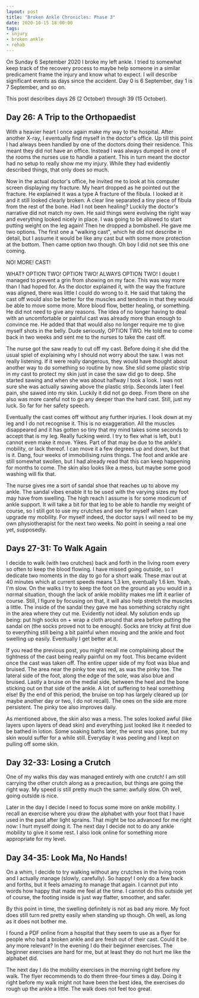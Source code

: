 ```yaml
---
layout: post
title: "Broken Ankle Chronicles: Phase 3"
date: 2020-10-15 18:00:00
tags:
- injury
- broken ankle
- rehab
---
```


On Sunday 6 September 2020 I broke my left ankle. I tried to somewhat keep
track of the recovery process to maybe help someone in a similar predicament
frame the injury and know what to expect. I will describe significant events as
days since the accident. Day 0 is 6 September, day 1 is 7 September, and so on.

This post describes days 26 (2 October) through 39 (15 October).

<!-- TODO: Link to previous -->

## Day 26: A Trip to the Orthopaedist

With a heavier heart I once again make my way to the hospital. After another
X-ray, I eventually find myself in the doctor's office. Up till this point I
had always been handled by one of the doctors doing their residence. This meant
they did not have an office. Instead I was always dumped in one of the rooms
the nurses use to handle a patient. This in turn meant the doctor had no setup
to really show me my injury. While they had evidently described things, that
only does so much.

Now in the actual doctor's office, he invited me to look at his computer screen
displaying my fracture. My heart dropped as he pointed out the fracture. He
explained it was a type A fracture of the fibula. I looked at it and it still
looked clearly broken. A clear line separated a tiny piece of fibula from the
rest of the bone. Had I not been healing? Luckily the doctor's narrative did
not match my own. He said things were evolving the right way and everything
looked nicely in place. I was going to be allowed to start putting weight on
the leg again! Then he dropped a bombshell. He gave me two options.  The first
one a "walking cast", which he did not describe in detail, but I assume it
would be like any cast but with some more protection at the bottom.  Then came
option two though.  Oh boy I did not see this one coming.

NO! MORE! CAST!

WHAT‽ OPTION TWO! OPTION TWO! ALWAYS OPTION TWO! I doubt I managed to prevent a
grin from showing on my face. This was way more than I had hoped for.  As the
doctor explained it, with the way the fracture was aligned, there was little I
could do wrong to it. He said that taking the cast off would also be better for
the muscles and tendons in that they would be able to move some more. More
blood flow, better healing, or something. He did not need to give any reasons.
The idea of no longer having to deal with an uncomfortable or painful cast was
already more than enough to convince me. He added that that would also no
longer require me to give myself shots in the belly. Dude seriously, OPTION
TWO. He told me to come back in two weeks and sent me to the nurses to take the
cast off.

The nurse got the saw ready to cut off my cast. Before doing it she did the
usual spiel of explaining why I should not worry about the saw. I was not
really listening. If it were really dangerous, they would have thought about
another way to do something so routine by now. She slid some plastic strip in
my cast to protect my skin just in case the saw did go to deep. She started
sawing and when she was about halfway I took a look. I was not sure she was
actually sawing above the plastic strip. Seconds later I feel pain, she sawed
into my skin. Luckily it did not go deep. From there on she also was more
careful not to go any deeper than the hard cast. Still, just my luck. So far
for her safety speech.

Eventually the cast comes off without any further injuries. I look down at my
leg and I do not recognise it. This is no exaggeration. All the muscles
disappeared and it has gotten so tiny that my mind takes some seconds to accept
that is my leg. Really fucking weird. I try to flex what is left, but I cannot
even make it move. Yikes. Part of that may be due to the ankle's mobility, or
lack thereof. I can move it a few degrees up and down, but that is it. Dang,
four weeks of immobilising ruins things. The foot and ankle are still somewhat
swollen, but I had already read that this can keep happening for months to
come. The skin also looks like a mess, but maybe some good washing will fix
that.

<!-- Picture from that day -->

The nurse gives me a sort of sandal shoe that reaches up to above my ankle. The
sandal vibes enable it to be used with the varying sizes my foot may have from
swelling. The high reach I assume is for some modicum of ankle support. It will
take a bit for that leg to be able to handle my weight of course, so I still
got to use my crutches and see for myself when I can upgrade my mobility. For
myself indeed, the doctor says I will need to be my own physiotherapist for the
next two weeks. No point in seeing a real one yet, supposedly.

## Days 27-31: To Walk Again

I decide to walk (with two crutches) back and forth in the living room every so
often to keep the blood flowing. I have missed going outside, so I dedicate two
moments in the day to go for a short walk. These max out at 40 minutes which at
current speeds means 1.3 km, eventually 1.6 km. Yeah, I'm slow. On the walks I
try to keep the foot on the ground as you would in a normal situation, though
the lack of ankle mobility makes me lift it earlier of course. Still, I figure
by focusing on that, it will also help stretch the muscles a little. The inside
of the sandal they gave me has something scratchy right in the area where they
cut me. Evidently not ideal. My solution ends up being: put high socks on +
wrap a cloth around that area before putting the sandal on (the socks proved
not to be enough). Socks are tricky at first due to everything still being a
bit painful when moving and the ankle and foot swelling up easily. Eventually I
get better at it.

If you read the previous post, you might recall me complaining about the
tightness of the cast being really painful on my foot. This became evident once
the cast was taken off. The entire upper side of my foot was blue and bruised.
The area near the pinky toe was red, as was the pinky toe. The lateral side of
the foot, along the edge of the sole, was also blue and bruised. Lastly a
bruise on the medial side, between the heel and the bone sticking out on that
side of the ankle. A lot of suffering to heal something else! By the end of
this period, the bruise on top has largely cleared up (or maybe another day or
two, I do not recall). The ones on the side are more persistent. The pinky toe
also improves daily.

As mentioned above, the skin also was a mess. The soles looked awful (like
layers upon layers of dead skin) and everything just looked like it needed to
be bathed in lotion. Some soaking baths later, the worst was gone, but my skin
would suffer for a while still. Everyday it was peeling and I kept on pulling
off some skin.

## Day 32-33: Losing a Crutch

One of my walks this day was managed entirely with one crutch! I am still
carrying the other crutch along as a precaution, but things are going the right
way. My speed is still pretty much the same: awfully slow. Oh well, going
outside is nice.

Later in the day I decide I need to focus some more on ankle mobility. I recall
an exercise where you draw the alphabet with your foot that I have used in the
past after light sprains. That might be too advanced for me right now: I hurt
myself doing it. The next day I decide not to do any ankle mobility to give it
some rest. I also look online for something more appropriate for my level.

## Day 34-35: Look Ma, No Hands!

<!-- Sa 10/10, Su 11/10 -->

On a whim, I decide to try walking without any crutches in the living room and
I actually manage (slowly, carefully). So happy! I only do a few back and
forths, but it feels amazing to manage that again. I cannot put into words how
happy that made me feel at the time. I cannot do this outside yet of course,
the footing inside is just way flatter, smoother, and safer.

<!-- TODO: Video -->

By this point in time, the swelling definitely is not as bad any more. My foot
does still turn red pretty easily when standing up though. Oh well, as long as
it does not bother me.

I found a PDF online from a hospital that they seem to use as a flyer for
people who had a broken ankle and are fresh out of their cast. Could it be any
more relevant? In the evening I do their beginner exercises. The beginner
exercises are hard for me, but at least they do not hurt me like the alphabet
did.

<!-- TODO Link PDF -->

The next day I do the mobility exercises in the morning right before my walk.
The flyer recommends to do them three-four times a day. Doing it right before
my walk might not have been the best idea, the exercises do rough up the ankle
a little. The walk does not feel too great.
